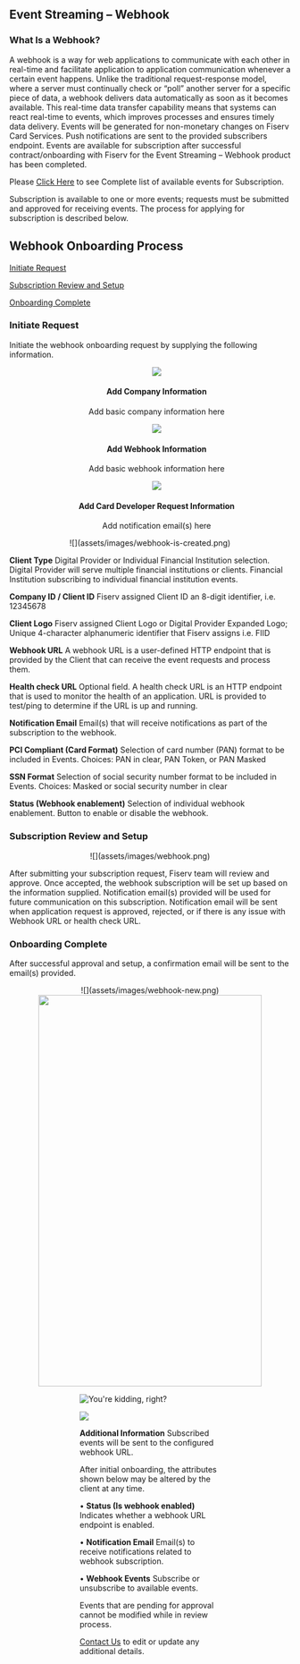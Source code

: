 ## Event Streaming – Webhook

### What Is a Webhook?
A webhook is a way for web applications to communicate with each other in real-time and facilitate application to application communication whenever a certain event happens. Unlike the traditional request-response model, where a server must continually check or “poll” another server for a specific piece of data, a webhook delivers data automatically as soon as it becomes available. This real-time data transfer capability means that systems can react real-time to events, which improves processes and ensures timely data delivery. Events will be generated for non-monetary changes on Fiserv Card Services. Push notifications are sent to the provided subscribers endpoint. Events are available for subscription after successful contract/onboarding with Fiserv for the Event Streaming – Webhook product has been completed. 

Please [Click Here](https://qa-developerstudio.fiserv.com/product/CardDeveloper/docs/?path=docs/webhook/cardactivation-1.0.0.md&branch=develop) to see Complete list of available events for Subscription.

Subscription is available to one or more events; requests must be submitted and approved for receiving events. The process for applying for subscription is described below. 

## Webhook Onboarding Process



<a href="#one">Initiate Request</a>

<a href="#two">Subscription Review and Setup</a>

<a href="#three">Onboarding Complete</a>

<h3 id="one">Initiate Request</h3>

Initiate the webhook onboarding request by supplying the following information.

<style>
.col-md-4 ul li {
    list-style: none;
}
</style>

<div class="row" style="text-align:center;" markdown=1>
<div class="col-md-4" markdown=1>

*   ![](assets/images/your-company-basic-information.png)
    
    #### Add Company Information
    
    Add basic company information here

</div>
<div class="col-md-4" markdown=1>

*   ![](assets/images/basic-webhook-information1.png)
    
    #### Add Webhook Information
    
    Add basic webhook information here

</div>
<div class="col-md-4" markdown=1>

*   ![](assets/images/card-developer-request-info2.png)
    
    #### Add Card Developer Request Information

    
    Add notification email(s) here
    
</div>
</div>
<div class="row" style="text-align:center;" markdown=1>
![](assets/images/webhook-is-created.png)
</div>

**Client Type** Digital Provider or Individual Financial Institution selection. Digital Provider will serve multiple financial institutions or clients. Financial Institution subscribing to individual financial institution events.

**Company ID / Client ID** Fiserv assigned Client ID an 8-digit identifier, i.e. 12345678

**Client Logo** Fiserv assigned Client Logo or Digital Provider Expanded Logo; Unique 4-character alphanumeric identifier that Fiserv assigns i.e. FIID

**Webhook URL** A webhook URL is a user-defined HTTP endpoint that is provided by the Client that can receive the event requests and process them.

**Health check URL** Optional field. A health check URL is an HTTP endpoint that is used to monitor the health of an application. URL is provided to test/ping to determine if the URL is up and running.

**Notification Email** Email(s) that will receive notifications as part of the subscription to the webhook.

**PCI Compliant (Card Format)** Selection of card number (PAN) format to be included in Events. Choices: PAN in clear, PAN Token, or PAN Masked

**SSN Format** Selection of social security number format to be included in Events. Choices: Masked or social security number in clear

**Status (Webhook enablement)** Selection of individual webhook enablement.  Button to enable or disable the webhook.

<h3 id="two">Subscription Review and Setup</h3>

<div class="row" style="text-align:center;" markdown=1>
![](assets/images/webhook.png)
 </div>


After submitting your subscription request, Fiserv team will review and approve. Once accepted, the webhook subscription will be set up based on the information supplied. Notification email(s) provided will be used for future communication on this subscription. Notification email will be sent when application request is approved, rejected, or if there is any issue with Webhook URL or health check URL.

<h3 id="three">Onboarding Complete</h3>

After successful approval and setup, a confirmation email will be sent to the email(s) provided. 

<div class="row" style="text-align:center;" markdown=1>
![](assets/images/webhook-new.png)

 


<img src="https://github.com/Fiserv/card-developer/blob/develop/assets/images/webhook-new.png" width="400" height="700">
 </div>
<div style="width:50%; margin: auto;">

![You're kidding, right?](assets/images/webhook-new.png) 



<div style="width:100%; margin: auto;">

![](assets/images/webhook-new.png)


</div>

**Additional Information**
Subscribed events will be sent to the configured webhook URL.

After initial onboarding, the attributes shown below may be altered by the client at any time.

  •	  **Status (Is webhook enabled)** Indicates whether a webhook URL endpoint is enabled.

  •	  **Notification Email** Email(s) to receive notifications related to webhook subscription.

  •	  **Webhook Events** Subscribe or unsubscribe to available events.

Events that are pending for approval cannot be modified while in review process.

[Contact Us](https://www.fiserv.com/en/about-fiserv/contact-us.html) to edit or update any additional details.


